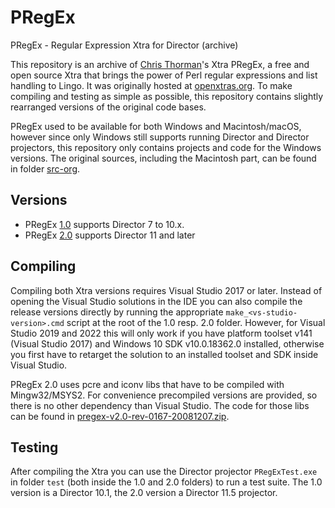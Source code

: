 # PRegEx
PRegEx - Regular Expression Xtra for Director (archive)

This repository is an archive of [Chris Thorman](https://gitlab.com/cthorman)'s Xtra PRegEx, a free and open source Xtra that brings the power of Perl regular expressions and list handling to Lingo. It was originally hosted at [openxtras.org](https://openxtras.org/pregex/). To make compiling and testing as simple as possible, this repository contains slightly rearranged versions of the original code bases.

PRegEx used to be available for both Windows and Macintosh/macOS, however since only Windows still supports running Director and Director projectors, this repository only contains projects and code for the Windows versions. The original sources, including the Macintosh part, can be found in folder [src-org](src-org/).

## Versions

- PRegEx [1.0](1.0/) supports Director 7 to 10.x.
- PRegEx [2.0](2.0/) supports Director 11 and later

## Compiling

Compiling both Xtra versions requires Visual Studio 2017 or later. Instead of opening the Visual Studio solutions in the IDE you can also compile the release versions directly by running the appropriate `make_<vs-studio-version>.cmd` script at the root of the 1.0 resp. 2.0 folder. However, for Visual Studio 2019 and 2022 this will only work if you have platform toolset v141 (Visual Studio 2017) and Windows 10 SDK v10.0.18362.0 installed, otherwise you first have to retarget the solution to an installed toolset and SDK inside Visual Studio.

PRegEx 2.0 uses pcre and iconv libs that have to be compiled with Mingw32/MSYS2. For convenience precompiled versions are provided, so there is no other dependency than Visual Studio. The code for those libs can be found in [pregex-v2.0-rev-0167-20081207.zip](src-org/pregex-v2.0-rev-0167-20081207.zip).

## Testing

After compiling the Xtra you can use the Director projector `PRegExTest.exe` in folder `test` (both inside the 1.0 and 2.0 folders) to run a test suite. The 1.0 version is a Director 10.1, the 2.0 version a Director 11.5 projector.
